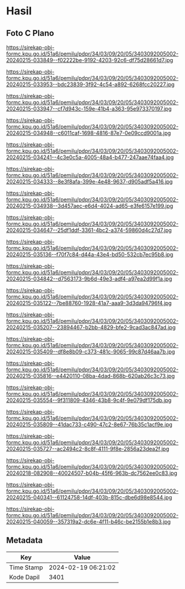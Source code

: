# Hasil

## Foto C Plano

https://sirekap-obj-formc.kpu.go.id/51a6/pemilu/pdpr/34/03/09/20/05/3403092005002-20240215-033849--f02222be-9192-4203-92c6-df75d28661d7.jpg

https://sirekap-obj-formc.kpu.go.id/51a6/pemilu/pdpr/34/03/09/20/05/3403092005002-20240215-033953--bdc23839-3f92-4c54-a892-6268fcc20227.jpg

https://sirekap-obj-formc.kpu.go.id/51a6/pemilu/pdpr/34/03/09/20/05/3403092005002-20240215-033947--cf7d943c-159e-41b4-a363-95e973370197.jpg

https://sirekap-obj-formc.kpu.go.id/51a6/pemilu/pdpr/34/03/09/20/05/3403092005002-20240215-034948--c6011caf-1698-4816-87e7-0e09ccd9001a.jpg

https://sirekap-obj-formc.kpu.go.id/51a6/pemilu/pdpr/34/03/09/20/05/3403092005002-20240215-034241--4c3e0c5a-4005-48a4-b477-247aae74faa4.jpg

https://sirekap-obj-formc.kpu.go.id/51a6/pemilu/pdpr/34/03/09/20/05/3403092005002-20240215-034333--8e3f8afa-399e-4e48-9637-d905adf5a416.jpg

https://sirekap-obj-formc.kpu.go.id/51a6/pemilu/pdpr/34/03/09/20/05/3403092005002-20240215-034938--3d457aec-e6d4-4024-ad65-e3fe6157e199.jpg

https://sirekap-obj-formc.kpu.go.id/51a6/pemilu/pdpr/34/03/09/20/05/3403092005002-20240215-034647--25df1ddf-3361-4bc2-a374-59860d4c27d7.jpg

https://sirekap-obj-formc.kpu.go.id/51a6/pemilu/pdpr/34/03/09/20/05/3403092005002-20240215-035136--f70f7c84-d44a-43e4-bd50-532cb7ec95b8.jpg

https://sirekap-obj-formc.kpu.go.id/51a6/pemilu/pdpr/34/03/09/20/05/3403092005002-20240215-034842--d7563173-9b6d-49e3-adf4-a97ea2d99f1a.jpg

https://sirekap-obj-formc.kpu.go.id/51a6/pemilu/pdpr/34/03/09/20/05/3403092005002-20240215-035122--7be88760-1928-41a7-aaa9-3d3da94796f4.jpg

https://sirekap-obj-formc.kpu.go.id/51a6/pemilu/pdpr/34/03/09/20/05/3403092005002-20240215-035207--23894467-b2bb-4829-bfe2-9cad3ac847ad.jpg

https://sirekap-obj-formc.kpu.go.id/51a6/pemilu/pdpr/34/03/09/20/05/3403092005002-20240215-035409--df8e8b09-c373-481c-9065-99c87d46aa7b.jpg

https://sirekap-obj-formc.kpu.go.id/51a6/pemilu/pdpr/34/03/09/20/05/3403092005002-20240215-035816--e4420110-08ba-4dad-868b-620ab26c3c73.jpg

https://sirekap-obj-formc.kpu.go.id/51a6/pemilu/pdpr/34/03/09/20/05/3403092005002-20240215-035554--9f311809-4346-43b8-9c4f-9e079df175db.jpg

https://sirekap-obj-formc.kpu.go.id/51a6/pemilu/pdpr/34/03/09/20/05/3403092005002-20240215-035809--41dac733-c490-47c2-8e67-76b35c1acf9e.jpg

https://sirekap-obj-formc.kpu.go.id/51a6/pemilu/pdpr/34/03/09/20/05/3403092005002-20240215-035727--ac2494c2-8c8f-4111-9f8e-2856a23dea2f.jpg

https://sirekap-obj-formc.kpu.go.id/51a6/pemilu/pdpr/34/03/09/20/05/3403092005002-20240218-082908--40024507-b04b-45f6-963b-dc7562ee0c83.jpg

https://sirekap-obj-formc.kpu.go.id/51a6/pemilu/pdpr/34/03/09/20/05/3403092005002-20240215-040341--61124758-14df-403b-815c-dbe6d98e8544.jpg

https://sirekap-obj-formc.kpu.go.id/51a6/pemilu/pdpr/34/03/09/20/05/3403092005002-20240215-040059--357319a2-dc6e-4f11-b46c-be2155b1e8b3.jpg


## Metadata

| Key        | Value               |
| ---------- | ------------------- |
| Time Stamp | 2024-02-19 06:21:02 |
| Kode Dapil | 3401                |



